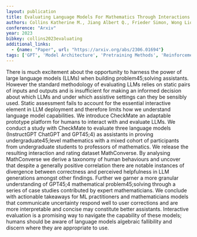 ```yaml
---
layout: publication
title: Evaluating Language Models For Mathematics Through Interactions
authors: Collins Katherine M., Jiang Albert Q., Frieder Simon, Wong Lionel, Zilka Miri, Bhatt Umang, Lukasiewicz Thomas, Wu Yuhuai, Tenenbaum Joshua B., Hart William, Gowers Timothy, Li Wenda, Weller Adrian, Jamnik Mateja
conference: "Arxiv"
year: 2023
bibkey: collins2023evaluating
additional_links:
  - {name: "Paper", url: "https://arxiv.org/abs/2306.01694"}
tags: ['GPT', 'Model Architecture', 'Pretraining Methods', 'Reinforcement Learning', 'Tools']
---
```

There is much excitement about the opportunity to harness the power of large language models (LLMs) when building problem45;solving assistants. However the standard methodology of evaluating LLMs relies on static pairs of inputs and outputs and is insufficient for making an informed decision about which LLMs and under which assistive settings can they be sensibly used. Static assessment fails to account for the essential interactive element in LLM deployment and therefore limits how we understand language model capabilities. We introduce CheckMate an adaptable prototype platform for humans to interact with and evaluate LLMs. We conduct a study with CheckMate to evaluate three language models (InstructGPT ChatGPT and GPT45;4) as assistants in proving undergraduate45;level mathematics with a mixed cohort of participants from undergraduate students to professors of mathematics. We release the resulting interaction and rating dataset MathConverse. By analysing MathConverse we derive a taxonomy of human behaviours and uncover that despite a generally positive correlation there are notable instances of divergence between correctness and perceived helpfulness in LLM generations amongst other findings. Further we garner a more granular understanding of GPT45;4 mathematical problem45;solving through a series of case studies contributed by expert mathematicians. We conclude with actionable takeaways for ML practitioners and mathematicians models that communicate uncertainty respond well to user corrections and are more interpretable and concise may constitute better assistants. Interactive evaluation is a promising way to navigate the capability of these models; humans should be aware of language models algebraic fallibility and discern where they are appropriate to use.
